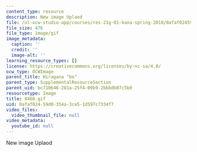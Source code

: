 ```yaml
---
content_type: resource
description: New image Uplaod
file: /ol-ocw-studio-app/courses/res-21g-01-kana-spring-2010/0afaf02459d0354a3ce51d597c7334f7_0460.gif
file_size: 476
file_type: image/gif
image_metadata:
  caption: ''
  credit: ''
  image-alt: ''
learning_resource_types: []
license: https://creativecommons.org/licenses/by-nc-sa/4.0/
ocw_type: OCWImage
parent_title: Hiragana "bo"
parent_type: SupplementalResourceSection
parent_uid: bc710646-281a-25f4-09b9-2bbbdb07c5b0
resourcetype: Image
title: 0460.gif
uid: 0afaf024-59d0-354a-3ce5-1d597c7334f7
video_files:
  video_thumbnail_file: null
video_metadata:
  youtube_id: null
---
```

New image Uplaod